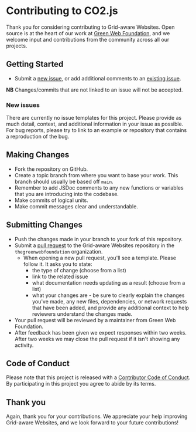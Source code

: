 # Contributing to CO2.js

Thank you for considering contributing to Grid-aware Websites. Open source is at the heart of our work at [Green Web Foundation](https://www.thegreenwebfoundation.org/), and we welcome input and contributions from the community across all our projects.

## Getting Started

- Submit a [new issue](https://github.com/thegreenwebfoundation/grid-aware-websites/issues/new), or add additional comments to an [existing issue](https://github.com/thegreenwebfoundation/grid-aware-websites/issues).

**NB** Changes/commits that are not linked to an issue will not be accepted.

### New issues

There are currently no issue templates for this project. Please provide as much detail, context, and additional information in your issue as possible. For bug reports, please try to link to an example or repository that contains a reproduction of the bug.

<!-- - Our issue template provides you with a scaffold to follow when raising a new issue. There are three formats to choose from:
  1. _Bugs_ - clearly describe the problem you're facing including steps to reproduce it. Please also be sure to include the information about the environment your code was running in (e.g. NodeJS, Deno, Edge Worker, Browser etc).
  1. _New features_ - clearly describe the new feature you'd like to see added and provide a reason for why it should be added. eg what will be improved/possible as a result of making your suggested change.
  1. _Request addition of carbon estimation model to CO2.js_ - please provide as much information about the model as possible including links to additional documentation and information about how the model is licensed. -->

## Making Changes

- Fork the repository on GitHub.
- Create a topic branch from where you want to base your work. This branch should usually be based off `main`.
- Remember to add JSDoc comments to any new functions or variables that you are introducing into the codebase.
- Make commits of logical units.
- Make commit messages clear and understandable.

## Submitting Changes

- Push the changes made in your branch to your fork of this repository.
- Submit a [pull request](https://github.com/thegreenwebfoundation/grid-aware-websites/pulls) to the Grid-aware Websites repository in the `thegreenwebfoundation` organization.
  - When opening a new pull request, you'll see a template. Please follow it. It asks you to state:
    - the type of change (choose from a list)
    - link to the related issue
    - what documentation needs updating as a result (choose from a list)
    - what your changes are - be sure to clearly explain the changes you've made, any new files, dependencies, or network requests that have been added, and provide any additional context to help reviewers understand the changes made.
- Your pull request will be reviewed by a maintainer from Green Web Foundation.
- After feedback has been given we expect responses within two weeks. After two weeks we may close the pull request if it isn't showing any activity.

## Code of Conduct

Please note that this project is released with a [Contributor Code of Conduct](https://github.com/thegreenwebfoundation/.github/blob/main/CODE_OF_CONDUCT.md). By participating in this project you agree to abide by its terms.

## Thank you

Again, thank you for your contributions. We appreciate your help improving Grid-aware Websites, and we look forward to your future contributions!
